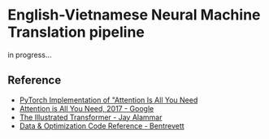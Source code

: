 # English-Vietnamese Neural Machine Translation pipeline

in progress...

## Reference
- [PyTorch Implementation of "Attention Is All You Need](https://github.com/hyunwoongko/transformer)
- [Attention is All You Need, 2017 - Google](https://arxiv.org/abs/1706.03762)
- [The Illustrated Transformer - Jay Alammar](http://jalammar.github.io/illustrated-transformer/)
- [Data & Optimization Code Reference - Bentrevett](https://github.com/bentrevett/pytorch-seq2seq/)